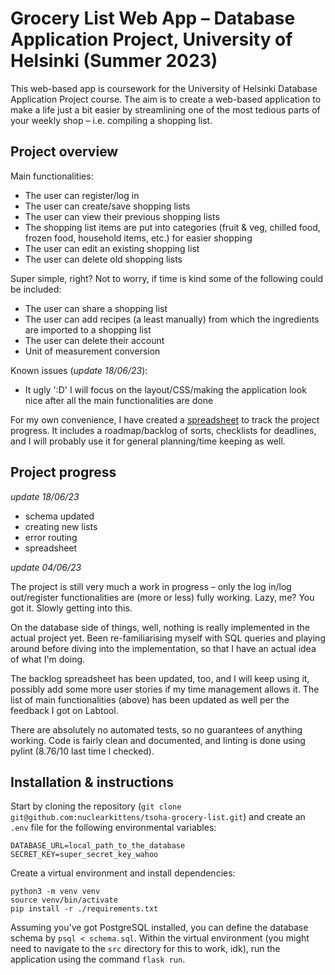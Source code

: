 # Grocery List Web App – Database Application Project, University of Helsinki (Summer 2023)
This web-based app is coursework for the University of Helsinki Database Application Project course. The aim is to create a web-based application to make a life just a bit easier by streamlining one of the most tedious parts of your weekly shop – i.e. compiling a shopping list.

## Project overview
Main functionalities:
+ The user can register/log in
+ The user can create/save shopping lists
+ The user can view their previous shopping lists
+ The shopping list items are put into categories (fruit & veg, chilled food, frozen food, household items, etc.) for easier shopping
+ The user can edit an existing shopping list
+ The user can delete old shopping lists

Super simple, right? Not to worry, if time is kind some of the following could be included:
+ The user can share a shopping list
+ The user can add recipes (a least manually) from which the ingredients are imported to a shopping list
+ The user can delete their account
+ Unit of measurement conversion

Known issues (*update 18/06/23*):
+ It ugly ':D' I will focus on the layout/CSS/making the application look nice after all the main functionalities are done

For my own convenience, I have created a [spreadsheet](https://docs.google.com/spreadsheets/d/17Hk51ZoDV1AqUWWAYf6MvK6ZVflhoNZ81wzrthbtHzs/) to track the project progress. It includes a roadmap/backlog of sorts, checklists for deadlines, and I will probably use it for general planning/time keeping as well.

## Project progress

*update 18/06/23*
+ schema updated
+ creating new lists
+ error routing
+ spreadsheet

*update 04/06/23*

The project is still very much a work in progress – only the log in/log out/register functionalities are (more or less) fully working. Lazy, me? You got it. Slowly getting into this.

On the database side of things, well, nothing is really implemented in the actual project yet. Been re-familiarising myself with SQL queries and playing around before diving into the implementation, so that I have an actual idea of what I'm doing.

The backlog spreadsheet has been updated, too, and I will keep using it, possibly add some more user stories if my time management allows it. The list of main functionalities (above) has been updated as well per the feedback I got on Labtool.

There are absolutely no automated tests, so no guarantees of anything working. Code is fairly clean and documented, and linting is done using pylint (8.76/10 last time I checked).

## Installation & instructions

Start by cloning the repository (`git clone git@github.com:nuclearkittens/tsoha-grocery-list.git`) and create an `.env` file for the following environmental variables:

```
DATABASE_URL=local_path_to_the_database
SECRET_KEY=super_secret_key_wahoo
```
Create a virtual environment and install dependencies:
```
python3 -m venv venv
source venv/bin/activate
pip install -r ./requirements.txt
```
Assuming you've got PostgreSQL installed, you can define the database schema by `psql < schema.sql`. Within the virtual environment (you might need to navigate to the `src` directory for this to work, idk), run the application using the command `flask run`.
